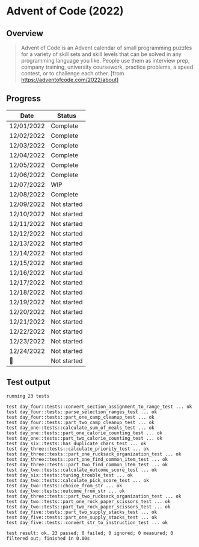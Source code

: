 # Advent of Code (2022)

## Overview

> Advent of Code is an Advent calendar of small programming puzzles for a variety of skill sets and skill levels that can be solved in any programming language you like. People use them as interview prep, company training, university coursework, practice problems, a speed contest, or to challenge each other. [from https://adventofcode.com/2022/about]

## Progress

| Date       | Status      |
| ---------- | ----------- |
| 12/01/2022 | Complete    |
| 12/02/2022 | Complete    |
| 12/03/2022 | Complete    |
| 12/04/2022 | Complete    |
| 12/05/2022 | Complete    |
| 12/06/2022 | Complete    |
| 12/07/2022 | WIP         |
| 12/08/2022 | Complete    |
| 12/09/2022 | Not started |
| 12/10/2022 | Not started |
| 12/11/2022 | Not started |
| 12/12/2022 | Not started |
| 12/13/2022 | Not started |
| 12/14/2022 | Not started |
| 12/15/2022 | Not started |
| 12/16/2022 | Not started |
| 12/17/2022 | Not started |
| 12/18/2022 | Not started |
| 12/19/2022 | Not started |
| 12/20/2022 | Not started |
| 12/21/2022 | Not started |
| 12/22/2022 | Not started |
| 12/23/2022 | Not started |
| 12/24/2022 | Not started |
| 🎅         | Not started |

## Test output

```
running 23 tests

test day_four::tests::convert_section_assignment_to_range_test ... ok
test day_four::tests::parse_selection_ranges_test ... ok
test day_four::tests::part_one_camp_cleanup_test ... ok
test day_four::tests::part_two_camp_cleanup_test ... ok
test day_one::tests::calculate_sum_of_meals_test ... ok
test day_one::tests::part_one_calorie_counting_test ... ok
test day_one::tests::part_two_calorie_counting_test ... ok
test day_six::tests::has_duplicate_chars_test ... ok
test day_three::tests::calculate_priority_test ... ok
test day_three::tests::part_one_rucksack_organization_test ... ok
test day_three::tests::part_one_find_common_item_test ... ok
test day_three::tests::part_two_find_common_item_test ... ok
test day_two::tests::calculate_outcome_score_test ... ok
test day_six::tests::tuning_trouble_test ... ok
test day_two::tests::calculate_pick_score_test ... ok
test day_two::tests::choice_from_str ... ok
test day_two::tests::outcome_from_str ... ok
test day_three::tests::part_two_rucksack_organization_test ... ok
test day_two::tests::part_one_rock_paper_scissors_test ... ok
test day_two::tests::part_two_rock_paper_scissors_test ... ok
test day_five::tests::part_two_supply_stacks_test ... ok
test day_five::tests::part_one_supply_stacks_test ... ok
test day_five::tests::convert_str_to_instruction_test ... ok

test result: ok. 23 passed; 0 failed; 0 ignored; 0 measured; 0 filtered out; finished in 0.00s
```
